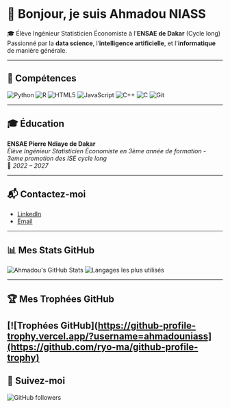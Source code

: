 # 👋 Bonjour, je suis Ahmadou NIASS

🎓 Élève Ingénieur Statisticien Économiste à l'**ENSAE de Dakar** (Cycle long)  
Passionné par la **data science**, l’**intelligence artificielle**, et l'**informatique** de manière générale.

---

## 💼 Compétences
![Python](https://img.shields.io/badge/-Python-3776AB?logo=python&logoColor=white&style=for-the-badge)
![R](https://img.shields.io/badge/-R-276DC3?logo=r&logoColor=white&style=for-the-badge)
![HTML5](https://img.shields.io/badge/-HTML5-E34F26?logo=html5&logoColor=white&style=for-the-badge)
![JavaScript](https://img.shields.io/badge/-JavaScript-F7DF1E?logo=javascript&logoColor=black&style=for-the-badge)
![C++](https://img.shields.io/badge/-C++-00599C?logo=c%2B%2B&logoColor=white&style=for-the-badge)
![C](https://img.shields.io/badge/-C-A8B9CC?logo=c&logoColor=black&style=for-the-badge)
![Git](https://img.shields.io/badge/-Git-F05032?logo=git&logoColor=white&style=for-the-badge)

---

## 🎓 Éducation

**ENSAE Pierre Ndiaye de Dakar**  
*Élève Ingénieur Statisticien Économiste en 3ème année de formation - 3eme promotion des ISE cycle long*  
📅 *2022 – 2027*

---

## 📬 Contactez-moi

- [LinkedIn](https://www.linkedin.com/in/ahmadou-niass-9457582ab/)  
- [Email](mailto:ahmadouniass2@gmail.com)

---

## 📊 Mes Stats GitHub

![Ahmadou's GitHub Stats](https://github-readme-stats.vercel.app/api?username=ahmadouniass&show_icons=true&theme=default)
![Langages les plus utilisés](https://github-readme-stats.vercel.app/api/top-langs/?username=ahmadouniass&layout=compact)

---

## 🏆 Mes Trophées GitHub

[![Trophées GitHub](https://github-profile-trophy.vercel.app/?username=ahmadouniass](https://github.com/ryo-ma/github-profile-trophy)
---

## 📢 Suivez-moi

![GitHub followers](https://img.shields.io/github/followers/ahmadouniass?label=Followers&style=social)
